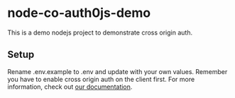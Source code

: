 # node-co-auth0js-demo

This is a demo nodejs project to demonstrate cross origin auth.

## Setup

Rename .env.example to .env and update with your own values. Remember you have to enable cross origin auth on the client first. For more information, check out [our documentation](https://auth0.com/docs/cross-origin-authentication). 
